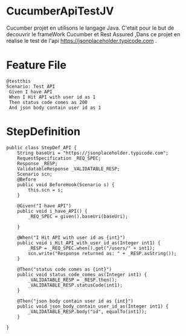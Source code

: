 # CucumberApiTestJV

Cucumber projet en utilisons le langage Java.
C'etait pour le but de decouvrir le frameWork Cucumber et Rest Assured ,Dans ce projet en réalise le  test de l'api https://jsonplaceholder.typicode.com .


# Feature File 

```
@testthis
Scenario: Test API
 Given I have API
 When I Hit API with user id as 1
 Then status code comes as 200
 And json body contain user id as 1
```

# StepDefinition
```
public class StepDef_API {
	String baseUri = "https://jsonplaceholder.typicode.com";
	RequestSpecification _REQ_SPEC;
	Response _RESP;
	ValidatableResponse _VALIDATABLE_RESP;
	Scenario scn;
	@Before
	public void BeforeHook(Scenario s) {
		this.scn = s;
	}
	
	@Given("I have API")
	public void i_have_API() {
		_REQ_SPEC = given().baseUri(baseUri);
		
	}

	@When("I Hit API with user id as {int}")
	public void i_Hit_API_with_user_id_as(Integer int1) {
		_RESP = _REQ_SPEC.when().get("/users/" + int1);
		scn.write("Response returned as: " + _RESP.asString());
	}

	@Then("status code comes as {int}")
	public void status_code_comes_as(Integer int1) {
		_VALIDATABLE_RESP = _RESP.then();
		_VALIDATABLE_RESP.statusCode(int1);
	}

	@Then("json body contain user id as {int}")
	public void json_body_contain_user_id_as(Integer int1) {
		_VALIDATABLE_RESP.body("id", equalTo(int1));
	}

}

```

